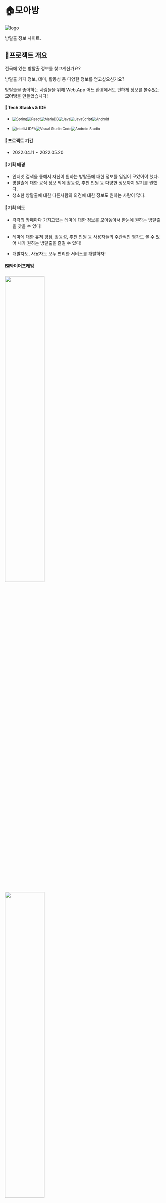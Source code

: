 # 🏠모아방

![logo](./image/Main_logo.png)

방탈출 정보 사이트.

## 🌈프로젝트 개요

전국에 있는 방탈출 정보를 찾고계신가요?

방탈출 카페 정보, 테마, 활동성 등 다양한 정보를 얻고싶으신가요?

방탈출을 좋아하는 사람들을 위해 Web,App 어느 환경에서도 편하게 정보를 볼수있는 **모아방**을 만들었습니다!

#### 💫Tech Stacks & IDE ####

- <img src="https://img.shields.io/badge/spring-%236DB33F.svg?style=for-the-badge&logo=spring&logoColor=white" alt="Spring" style="zoom: 80%;" /><img src="https://img.shields.io/badge/react-%2320232a.svg?style=for-the-badge&logo=react&logoColor=%2361DAFB" alt="React" style="zoom:80%;" /><img src="https://img.shields.io/badge/MySQL-4479A1?style=for-the-badge&logo=mysql&logoColor=white" alt="MariaDB" style="zoom:80%;" /><img src="https://img.shields.io/badge/java-%23ED8B00.svg?style=for-the-badge&logo=java&logoColor=white" alt="Java" style="zoom:80%;" /><img src="https://img.shields.io/badge/javascript-%23323330.svg?style=for-the-badge&logo=javascript&logoColor=%23F7DF1E" alt="JavaScript" style="zoom:80%;" /><img src="https://img.shields.io/badge/Android-3DDC84?style=for-the-badge&logo=android&logoColor=%23F7DF1E" alt="Android" style="zoom:80%;" />

- <img src="https://img.shields.io/badge/IntelliJIDEA-000000.svg?style=for-the-badge&logo=intellij-idea&logoColor=white" alt="IntelliJ IDEA" style="zoom:80%;" /><img src="https://img.shields.io/badge/Visual%20Studio%20Code-0078d7.svg?style=for-the-badge&logo=visual-studio-code&logoColor=white" alt="Visual Studio Code" style="zoom:80%;" /><img src="https://img.shields.io/badge/Android%20Studio-3DDC84.svg?style=for-the-badge&logo=android-studio&logoColor=white" alt="Android Studio" style="zoom:80%;" />  



#### 📅프로젝트 기간 ####

- 2022.04.11 ~ 2022.05.20

#### 🌟기획 배경 ####

- 인터넷 검색을 통해서 자신이 원하는 방탈출에 대한 정보를 일일이 모았어야 했다.
- 방탈출에 대한 공식 정보 외에 활동성, 추천 인원 등 다양한 정보까지 알기를 원했다.
- 생소한 방탈출에 대한 다른사람의 의견에 대한 정보도 원하는 사람이 많다.



#### 🌟기획 의도 ####

- 각각의 카페마다 가지고있는 테마에 대한 정보를 모아놓아서 한눈에 원하는 방탈출을 찾을 수 있다!

- 테마에 대한 유저 평점, 활동성, 추천 인원 등 사용자들의 주관적인 평가도 볼 수 있어 내가 원하는 방탈출을 즐길 수 있다!
- 개발자도, 사용자도 모두 편리한 서비스를 개발하자!  



#### 🖼와이어프레임

<img src="./image/Wireframe.png" width="50%" hegiht="50%"></img>

<img src="./image/Wireframe2.png" width="50%" hegiht="50%"></img>



## 💡주요 기능


### 🤸‍♀️카페 정보.

- 주변에 있는 방탈출 카페 정보(위치 및 거리, 카페 이름 등)를 보기 쉽게 알려줍니다

   App
   <img src="./image/Android_Cafe_Screen.png" width="300" hegiht="100"></img>

   Web

   <img src="./image/Web_Cafe_Screen.png" width="50%" hegiht="50%"></img>

- 구글 맵(Android), 카카오 맵(Web) 등 Maps의 기능을 활용해 해당 테마의 위치 정보 및 카페 정보를 알려줍니다!

  App

  <img src="./image/Android_Cafe_Detail_1.png" width="300" hegiht="100"></img><img src="./image/Android_Map_Marker.png" width="300" hegiht="100"></img><img src="./image/Android_Map_Init_My_Location.png" width="300" hegiht="100"></img>

  Web

  <img src="./image/Web_Cafe_Map.png" width="50%" hegiht="50%"></img>

- 카페에 속해있는 테마 정보를 볼 수 있습니다!

   App
   
   <img src="./image/Android_Cafe_Detail_2.png" width="300" hegiht="100"></img>
   
   Web
   
   <img src="./image/Web_Cafe_Detail.png" width="50%" hegiht="50%"></img>

### 🏆테마 정보.

- 테마별로  정렬한 항목을 볼 수 있어요!

  App

  <img src="./image/Android_Theme_Hide_Used.png" width="300" hegiht="100"></img>

  Web

  <img src="./image/Web_Theme_Main.png" width="50%" hegiht="50%"></img>

- 테마별 필터를 적용해서 원하는 항목의 테마를 볼 수 있어요.

  App

  <img src="./image/Android_Theme_fillter.png" width="300" hegiht="100"></img>

  Web

  <img src="./image/Web_Theme_Fillter.png" width="70%" hegiht="50%"></img>

- 해당 테마 클릭시 테마의 상세 내용 및 리뷰를 볼 수 있어요!

  App

  <img src="./image/Android_Theme_Detail_1.png" width="300" hegiht="100"></img>

  Web
  
  <img src="./image/Web_Theme_Detail.png" width="70%" hegiht="50%"></img>
  
  - 해당 홈페이지로 이동하여 직접 예약을 하거나 정보를 볼 수 있어요! (Web의 경우에는 해당 사이트로 새 탭을 띄움.)
  
    <img src="./image/Android_Theme_Detail_2.jpg" width="300" hegiht="100"></img>

### 📃리뷰 정보

- 해당 테마에 대한 리뷰의 통계 정보 및  리뷰를 통해 사용자의 주관적인 의견을 직관적으로 볼 수 있어요!

  App

  <img src="./image/Android_Theme_Review_List.png" width="300" hegiht="100"></img>

  Web(리뷰 쓰기, 리뷰 보기)

  <img src="./image/Web_Theme_Review.png" width="70%" hegiht="50%"></img>

- 이용한 테마에 대한 리뷰를 작성, 수정, 삭제를 할 수 있어요

  <img src="./image/Android_Theme_Review_Edit_2.png" width="300" hegiht="100"></img>

### 📃**테마  비교**

- 각 테마에서 비교하기를 누르면 비교 리스트로 해당 테마가 들어가요!

  App

  <img src="./image/Android_Theme_Compare_1.png" width="300" hegiht="100"></img>

  Web
  
  <img src="./image/Web_Theme_compare.png" width="70%" hegiht="50%"></img>
  
  - 비교하기에 넣은 리스트에 최대3개까지 항목을 비교하여 최적의 선택을 할 수 있어요!
  
    App
    
    <img src="./image/Android_MyPage_Compare_1.png" width="300" hegiht="100"></img>
    
    Web
    
    <img src="./image/Web_MyPage_compare.png" width="70%" hegiht="50%"></img>

### 🏆커뮤니티.

- 커뮤니티를 통해서 해당 사이트의 공지, 구인, 자유 게시판 등 확인할 수 있어요!

  App

  <img src="./image/Android_Community.png" width="300" hegiht="100"></img>

  Web

  <img src="./image/Web_Community_Main.png" width="70%" hegiht="50%"></img>

- 게시글 작성 및 수정을 할 수 있어요!

  App

  <img src="./image/Android_Community_Write_Article.png" width="300" hegiht="100"></img> 

  Web

  <img src="./image/Web_Community_write.png" width="70%" hegiht="50%"></img>

- 게시글 댓글을 통해 다른 유저와 소통 할 수있어요!
  
  App
  
  <img src="./image/Android_Community_Write_Comment_2.png" width="300" hegiht="100"></img>
  
  Web
  
  <img src="./image/Web_Comment.png" width="70%" hegiht="50%"></img>

### 🏆마이 페이지

- 해당 유저의 이용 테마, 테마 비교, 찜한 테마, 작성한 글 등 볼 수 있어요!

  마이 페이지 작성글 관리

  App

  <img src="./image/Android_MyPage_Wrote_Article.png" width="300" hegiht="100"></img>

  Web

  <img src="./image/Web_MyPage_write.png" width="70%" hegiht="50%"></img>

  테마 비교

  App

  <img src="./image/Android_MyPage_Compare_1.png" width="300" hegiht="100"></img>

  Web
  
  <img src="./image/Web_MyPage_compare.png" width="70%" hegiht="50%"></img>
  
  찜한 테마
  
  App
  
  <img src="./image/Android_MyPage_Like_List.png" width="300" hegiht="100"></img>
  
  Web
  
  <img src="./image/Web_MyPage_Like.png" width="70%" hegiht="50%"></img>
  
  이용한 테마
  
  App
  
  <img src="./image/Android_MyPage_Used_List.png" width="300" hegiht="100"></img>
  
  Web
  
  <img src="./image/Web_MyPage_used.png" width="70%" hegiht="50%"></img>

## 🌈개발 환경

|                           Backend                            | Version |
| :----------------------------------------------------------: | :-----: |
| ![IntelliJ IDEA](https://img.shields.io/badge/IntelliJIDEA-000000.svg?style=for-the-badge&logo=intellij-idea&logoColor=white) |         |
| ![Java](https://img.shields.io/badge/java-%23ED8B00.svg?style=for-the-badge&logo=java&logoColor=white) |   1.8   |
| ![MySQL](https://img.shields.io/badge/mysql-%2300f.svg?style=for-the-badge&logo=mysql&logoColor=white) |   8.0   |
| <img src ="https://img.shields.io/badge/Spring Boot-green"></img> |  2.4.2  |
| <img src ="https://img.shields.io/badge/Spring Boot JPA-darkgreen"></img> |  2.5.4  |
| <img src ="https://img.shields.io/badge/Spring Security-lightgreen"></img> |         |
|     <img src ="https://img.shields.io/badge/Lombok-red">     |         |
| ![Swagger](https://img.shields.io/badge/-Swagger-%23Clojure?style=for-the-badge&logo=swagger&logoColor=white) |  2.9.2  |
| ![JWT](https://img.shields.io/badge/JWT-black?style=for-the-badge&logo=JSON%20web%20tokens) |  0.9.1  |



|                           Frontend                           | Version |
| :----------------------------------------------------------: | :-----: |
| ![Visual Studio Code](https://img.shields.io/badge/Visual%20Studio%20Code-0078d7.svg?style=for-the-badge&logo=visual-studio-code&logoColor=white) |         |
| ![React](https://img.shields.io/badge/react-%2320232a.svg?style=for-the-badge&logo=react&logoColor=%2361DAFB) |         |
| ![React Router](https://img.shields.io/badge/React_Router-CA4245?style=for-the-badge&logo=react-router&logoColor=white) |         |
| ![Redux](https://img.shields.io/badge/redux-%23593d88.svg?style=for-the-badge&logo=redux&logoColor=white) |         |

|                           Android                            | Version |
| :----------------------------------------------------------: | :-----: |
| <img src="https://img.shields.io/badge/Android%20Studio-3DDC84.svg?style=for-the-badge&logo=android-studio&logoColor=white" alt="Android Studio" style="zoom:80%;" /> |         |

|                            CI/CD                             |
| :----------------------------------------------------------: |
| ![AWS](https://img.shields.io/badge/AWS-%23FF9900.svg?style=for-the-badge&logo=amazon-aws&logoColor=white) |
| ![Nginx](https://img.shields.io/badge/nginx-%23009639.svg?style=for-the-badge&logo=nginx&logoColor=white) |
| ![Jenkins](https://img.shields.io/badge/jenkins-%232C5263.svg?style=for-the-badge&logo=jenkins&logoColor=white) |





## 🌈서비스 아키텍처

![Moabang_Architecture](./image/Moabang_Architecture.png)





## 🌈CI/CD

**모아방**은 **Jenkins**를 사용하여 자동 배포를 구축하였습니다.

Gitlab Webhook을 설정하여 Jenkins의 **Gitlab trigger를 설정하였고,** Gitlab의 **Master branch**에 Push가 되면 Frontend, Backend가 자동으로 Build가 되고 실행이 되어 배포가 가능하도록 구축하였습니다.

또한, Frontend에서 사용한 React.js는 Nginx를 사용하여 배포하고, Backend는 Build하여 나온 jar 파일을 nohup 명령어를 사용하여 백그라운드에서 실행하고 배포되도록 하였습니다.

- [배포 방법 보기](https://lab.ssafy.com/s06-webmobile2-sub2/S06P12D103/-/blob/develop/exec/AWS%EB%B0%B0%ED%8F%AC%EB%B0%A9%EB%B2%95.md)



## 🌈기술 특이점

#### 배포

- Jenkins, Nginx를 사용한 자동 배포를 구현했습니다.





## 🌈협업 툴

![GitLab](https://img.shields.io/badge/gitlab-%23181717.svg?style=for-the-badge&logo=gitlab&logoColor=white)![Jira](https://img.shields.io/badge/jira-%230A0FFF.svg?style=for-the-badge&logo=jira&logoColor=white)![Notion](https://img.shields.io/badge/Notion-%23000000.svg?style=for-the-badge&logo=notion&logoColor=white)![Discord](https://img.shields.io/badge/Discord-%237289DA.svg?style=for-the-badge&logo=discord&logoColor=white)<img src ="https://img.shields.io/badge/Mattermost-blue"></img><img src ="https://img.shields.io/badge/Webex-darkblue"></img>



### 💠Git

#### ☠️Git 컨벤션

현재 브랜치 상황

```
Master - Develop ─ AOS
								 └ BE 
								 └ FE	
								 └ data	
```

### 브랜치 이름

```bash
feature/AOS/blahblah
feature/BE/blahblah
feature/FE/blahblah
feature/data/blahblah
```

### 커밋 메세지 구조

- IDE에서 작성 시

```
[#Jira이슈번호] feat : :sparkles: 로그인 기능 추가

- 로그인 ui 개발
- 로그인 기능 개발
################
# <타입> : <제목> 의 형식으로 제목을 아래 공백줄에 작성
# 제목은 50자 이내 / 변경사항이 "무엇"인지 명확히 작성 / 끝에 마침표 금지
# 예) [#Jira이슈번호]feat : :sparkles: 로그인 기능 추가

# 바로 아래 공백은 지우지 마세요 (제목과 본문의 분리를 위함)

################
# 본문(구체적인 내용)을 아랫줄에 작성
# 여러 줄의 메시지를 작성할 땐 "-"로 구분 (한 줄은 72자 이내)

################
# feat : :sparkles: 새로운 기능 추가
# fix : :bug: 버그 수정
# docs : :memo: 문서 수정
# test : :white_check_mark: 테스트 코드 추가
# refact : :zap: 코드 리팩토링
# style : :art: 코드 의미에 영향을 주지 않는 변경사항
# chore : :apple: 빌드 부분 혹은 패키지 매니저 수정사항
# error : :rotating_light: 에러가 해결되지 않은 코드. merge request 하면 안 됨
################
```

#### ☠️Git Flow 브랜치 전략

 <img src="https://user-images.githubusercontent.com/43775108/125800526-2ea36d8e-6262-4ba5-9ef0-af7845131d85.png" alt="git flow" style="zoom: 33%;" />

- `master`[배포] 👉 `develop`[개발] 👉 `feature` [기능]



### 💁‍♀️Jira

- __애자일(Agile)__ 방식
- __스프린트(Sprint)__ : 각 주의 월요일 오전 회의를 통해서 이번 주에 진행할 이슈 및 특이사항 들을 스프린트에 일주일 단위로 생성하여 진행하였습니다.
- __데일리 스크럼(Daily Scrum)__ : 어제 진행했던 사항 및 이슈와 오늘 진행할 사항들에 대해서 5~10분 간 짧은 회의를 진행하였습니다.

- 1️⃣ Epic : 큰 단위의 주요 기능들

- 2️⃣ Story : 해당 Epic의 세부적인 기능들로 구성

- 3️⃣ Label : FrontEnd, BackEnd 의 작업을 명시하기 위해서 사용

### 📒Notion

- 매일 회의록을 작성하고, 프로젝트를 정리 및 관리하기 위해 사용했습니다.

  

  ![](./image/notion_main.png)



### 👂Discord

- Webex를 대체하는 온라인 작업실로 사용했습니다.


### 🌀Mattermost

- Git과 Jira를 연동해서 이슈 발생 시 Mattermost 를 통해 알림

  


### 🌐Webex

- 모닝 스크럼 및 회의 부분에서 온라인 작업실로 사용했습니다.




## 🌈ERD

![ERD](./image/moabang_ERD.png)





## 🌈EC2 포트 정리

|         Server         | Port |
| :--------------------: | :--: |
| REST API (Spring Boot) | 8080 |
|        Jenkins         | 9000 |
|         MySQL          | 3306 |
| Server Default (https) |  80  |





## 👬팀원 소개

__윤승일__ 👑팀장

- <img src ="https://img.shields.io/badge/Android-lightgreen"></img>

- ![Android](https://img.shields.io/badge/Android-3DDC84?style=for-the-badge&logo=android&logoColor=white)


__김현수__

- <img src ="https://img.shields.io/badge/Android-lightgreen"></img>
- ![Android](https://img.shields.io/badge/Android-3DDC84?style=for-the-badge&logo=android&logoColor=white)

__이승관__

- <img src ="https://img.shields.io/badge/Backend-pink"></img>
- ![Spring](https://img.shields.io/badge/spring-%236DB33F.svg?style=for-the-badge&logo=spring&logoColor=white)![MySQL](https://img.shields.io/badge/mysql-%2300f.svg?style=for-the-badge&logo=mysql&logoColor=white)


__임기태__

- <img src ="https://img.shields.io/badge/Frontend-green"></img>
- ![React](https://img.shields.io/badge/react-%2320232a.svg?style=for-the-badge&logo=react&logoColor=%2361DAFB)


__정경훈__

- <img src ="https://img.shields.io/badge/Backend-pink"></img>
- ![Spring](https://img.shields.io/badge/spring-%236DB33F.svg?style=for-the-badge&logo=spring&logoColor=white)![MySQL](https://img.shields.io/badge/mysql-%2300f.svg?style=for-the-badge&logo=mysql&logoColor=white)![AWS](https://img.shields.io/badge/AWS-%23FF9900.svg?style=for-the-badge&logo=amazon-aws&logoColor=white)

__최성석__

- <img src ="https://img.shields.io/badge/Frontend-green"></img>
- ![React](https://img.shields.io/badge/react-%2320232a.svg?style=for-the-badge&logo=react&logoColor=%2361DAFB)



## 📌Site

[모아방 사이트 및 앱 다운](https://모아방.kr)
